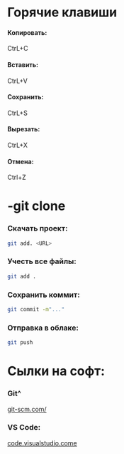 # Горячие клавиши
#### Копировать: 
CtrL+C
#### Вставить: 
CtrL+V
#### Сохранить: 
CtrL+S
#### Вырезать: 
CtrL+X
#### Отмена: 
Ctrl+Z

# -git clone <url>
### Скачать проект:
```bash
git add. <URL>
```
### Учесть все файлы:
```bash
git add .
```
### Сохранить коммит:
```bash
git commit -m"..."
```
### Отправка в облаке:
```bash
git push
```

# Сылки на софт:
### Git^
[git-scm.com/](https://git-scm.com/)
### VS Code:
[code.visualstudio.come](http://code.visualstudio.come/)
